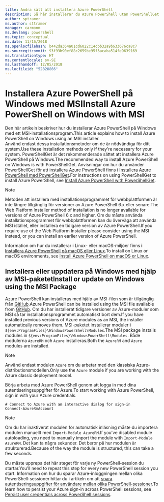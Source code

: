 ```yaml
---
title: Andra sätt att installera Azure PowerShell
description: Så här installerar du Azure PowerShell utan PowerShellGet med MSI
author: sptramer
ms.author: sttramer
manager: carmonm
ms.devlang: powershell
ms.topic: conceptual
ms.date: 11/16/2018
ms.openlocfilehash: b442da364a01cd6022c14cbb32a9b633676ca8c7
ms.sourcegitcommit: 93f93b90ef88c2659be95f3acaba514fe9639169
ms.translationtype: HT
ms.contentlocale: sv-SE
ms.lasthandoff: 12/05/2018
ms.locfileid: "52828866"
---
```

# <a name="install-azure-powershell-on-windows-with-msi"></a><span data-ttu-id="f6deb-103">Installera Azure PowerShell på Windows med MSI</span><span class="sxs-lookup"><span data-stu-id="f6deb-103">Install Azure PowerShell on Windows with MSI</span></span>

<span data-ttu-id="f6deb-104">Den här artikeln beskriver hur du installerar Azure PowerShell på Windows med ett MSI-installationsprogram.</span><span class="sxs-lookup"><span data-stu-id="f6deb-104">This article explains how to install Azure PowerShell on Windows using an MSI installer.</span></span>  
<span data-ttu-id="f6deb-105">Använd endast dessa installationsmetoder om de är nödvändiga för ditt system.</span><span class="sxs-lookup"><span data-stu-id="f6deb-105">Use these installation methods only if they're necessary for your system.</span></span> <span data-ttu-id="f6deb-106">PowerShellGet är det rekommenderade sättet att installera Azure PowerShell på Windows.</span><span class="sxs-lookup"><span data-stu-id="f6deb-106">The recommended way to install Azure PowerShell on Windows is with PowerShellGet.</span></span> <span data-ttu-id="f6deb-107">Anvisningar om hur du använder PowerShellGet för att installera Azure PowerShell finns i [Installera Azure PowerShell med PowerShellGet](install-azurerm-ps.md).</span><span class="sxs-lookup"><span data-stu-id="f6deb-107">For instructions on using PowerShellGet to install Azure PowerShell, see [Install Azure PowerShell with PowerShellGet](install-azurerm-ps.md).</span></span>

> [!NOTE]
> <span data-ttu-id="f6deb-108">Metoden att installera med installationsprogrammet för webbplattformen är inte längre tillgänglig för versioner av Azure PowerShell 6.x eller senare.</span><span class="sxs-lookup"><span data-stu-id="f6deb-108">The Web Platform Installer method of installation is no longer available for versions of Azure PowerShell 6.x and higher.</span></span> <span data-ttu-id="f6deb-109">Om du måste använda installationsprogrammet för webbplattformen kan du överväga att använda MSI istället, eller installera en tidigare version av Azure PowerShell.</span><span class="sxs-lookup"><span data-stu-id="f6deb-109">If you require use of the Web Platform Installer please consider using the MSI instead, or you can install an earlier version of Azure PowerShell.</span></span>

<span data-ttu-id="f6deb-110">Information om hur du installerar i Linux- eller macOS-miljöer finns i [Installera Azure PowerShell på macOS eller Linux](install-azurermps-maclinux.md).</span><span class="sxs-lookup"><span data-stu-id="f6deb-110">To install on Linux or macOS environments, see [Install Azure PowerShell on macOS or Linux](install-azurermps-maclinux.md).</span></span>

## <a name="install-or-update-on-windows-using-the-msi-package"></a><span data-ttu-id="f6deb-111">Installera eller uppdatera på Windows med hjälp av MSI-paketet</span><span class="sxs-lookup"><span data-stu-id="f6deb-111">Install or update on Windows using the MSI Package</span></span>

<span data-ttu-id="f6deb-112">Azure PowerShell kan installeras med hjälp av MSI-filen som är tillgänglig från [GitHub](https://github.com/Azure/azure-powershell/releases/latest).</span><span class="sxs-lookup"><span data-stu-id="f6deb-112">Azure PowerShell can be installed using the MSI file available from [GitHub](https://github.com/Azure/azure-powershell/releases/latest).</span></span> <span data-ttu-id="f6deb-113">Om du har installerat tidigare versioner av Azure-moduler som MSI så tar installationsprogrammet automatiskt bort dem.</span><span class="sxs-lookup"><span data-stu-id="f6deb-113">If you have installed previous versions of Azure modules as an MSI, the installer automatically removes them.</span></span> <span data-ttu-id="f6deb-114">MSI-paketet installerar moduler i `${env:ProgramFiles}\WindowsPowerShell\Modules`.</span><span class="sxs-lookup"><span data-stu-id="f6deb-114">The MSI package installs modules in `${env:ProgramFiles}\WindowsPowerShell\Modules`.</span></span> <span data-ttu-id="f6deb-115">Både modulerna `AzureRM` och `Azure` installeras.</span><span class="sxs-lookup"><span data-stu-id="f6deb-115">Both the `AzureRM` and `Azure` modules are installed.</span></span>

> [!NOTE]
> <span data-ttu-id="f6deb-116">Använd endast modulen `Azure` om du arbetar med den klassiska Azure-distributionsmodellen.</span><span class="sxs-lookup"><span data-stu-id="f6deb-116">Only use the `Azure` module if you are working with the Azure classic deployment model.</span></span>

<span data-ttu-id="f6deb-117">Börja arbeta med Azure PowerShell genom att logga in med dina autentiseringsuppgifter för Azure.</span><span class="sxs-lookup"><span data-stu-id="f6deb-117">To start working with Azure PowerShell, sign in with your Azure credentials.</span></span>

```powershell-interactive
# Connect to Azure with an interactive dialog for sign-in
Connect-AzureRmAccount
```

> [!NOTE]
>
> <span data-ttu-id="f6deb-118">Om du har inaktiverat modulen för automatisk inläsning måste du importera modulen manuellt med `Import-Module AzureRM`.</span><span class="sxs-lookup"><span data-stu-id="f6deb-118">If you've disabled module autoloading, you need to manually import the module with `Import-Module AzureRM`.</span></span> <span data-ttu-id="f6deb-119">Det kan ta några sekunder. Det beror på hur modulen är strukturerad.</span><span class="sxs-lookup"><span data-stu-id="f6deb-119">Because of the way the module is structured, this can take a few seconds.</span></span>

<span data-ttu-id="f6deb-120">Du måste upprepa det här steget för varje ny PowerShell-session du startar.</span><span class="sxs-lookup"><span data-stu-id="f6deb-120">You'll need to repeat this step for every new PowerShell session you start.</span></span> <span data-ttu-id="f6deb-121">Information om hur du sparar Azure-inloggningen mellan olika PowerShell-sessioner hittar du i artikeln om att [spara autentiseringsuppgifter för användare mellan olika PowerShell-sessioner](context-persistence.md).</span><span class="sxs-lookup"><span data-stu-id="f6deb-121">To learn how to persist your Azure sign-in across PowerShell sessions, see [Persist user credentials across PowerShell sessions](context-persistence.md).</span></span>
